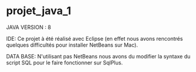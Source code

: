 # projet_java_1

JAVA VERSION : 8

IDE: Ce projet à été réalisé avec Eclipse (en effet nous avons rencontrés quelques difficultés pour installer NetBeans sur Mac).

DATA BASE: N'utilisant pas NetBeans nous avons du modifier la syntaxe du script SQL pour le faire fonctionner sur SqlPlus.
